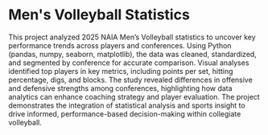 # Men's Volleyball Statistics
This project analyzed 2025 NAIA Men’s Volleyball statistics to uncover key performance trends across players and conferences. Using Python (pandas, numpy, seaborn, matplotlib), the data was cleaned, standardized, and segmented by conference for accurate comparison. Visual analyses identified top players in key metrics, including points per set, hitting percentage, digs, and blocks. The study revealed differences in offensive and defensive strengths among conferences, highlighting how data analytics can enhance coaching strategy and player evaluation. The project demonstrates the integration of statistical analysis and sports insight to drive informed, performance-based decision-making within collegiate volleyball.
